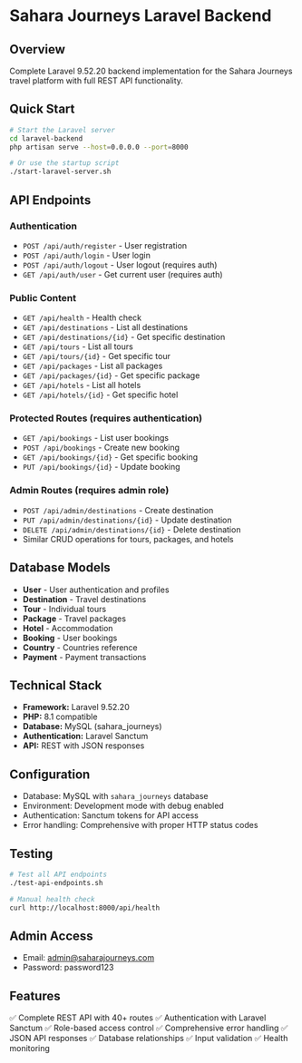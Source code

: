 # Sahara Journeys Laravel Backend

## Overview
Complete Laravel 9.52.20 backend implementation for the Sahara Journeys travel platform with full REST API functionality.

## Quick Start
```bash
# Start the Laravel server
cd laravel-backend
php artisan serve --host=0.0.0.0 --port=8000

# Or use the startup script
./start-laravel-server.sh
```

## API Endpoints

### Authentication
- `POST /api/auth/register` - User registration
- `POST /api/auth/login` - User login
- `POST /api/auth/logout` - User logout (requires auth)
- `GET /api/auth/user` - Get current user (requires auth)

### Public Content
- `GET /api/health` - Health check
- `GET /api/destinations` - List all destinations
- `GET /api/destinations/{id}` - Get specific destination
- `GET /api/tours` - List all tours
- `GET /api/tours/{id}` - Get specific tour
- `GET /api/packages` - List all packages
- `GET /api/packages/{id}` - Get specific package
- `GET /api/hotels` - List all hotels
- `GET /api/hotels/{id}` - Get specific hotel

### Protected Routes (requires authentication)
- `GET /api/bookings` - List user bookings
- `POST /api/bookings` - Create new booking
- `GET /api/bookings/{id}` - Get specific booking
- `PUT /api/bookings/{id}` - Update booking

### Admin Routes (requires admin role)
- `POST /api/admin/destinations` - Create destination
- `PUT /api/admin/destinations/{id}` - Update destination
- `DELETE /api/admin/destinations/{id}` - Delete destination
- Similar CRUD operations for tours, packages, and hotels

## Database Models
- **User** - User authentication and profiles
- **Destination** - Travel destinations
- **Tour** - Individual tours
- **Package** - Travel packages
- **Hotel** - Accommodation
- **Booking** - User bookings
- **Country** - Countries reference
- **Payment** - Payment transactions

## Technical Stack
- **Framework:** Laravel 9.52.20
- **PHP:** 8.1 compatible
- **Database:** MySQL (sahara_journeys)
- **Authentication:** Laravel Sanctum
- **API:** REST with JSON responses

## Configuration
- Database: MySQL with `sahara_journeys` database
- Environment: Development mode with debug enabled
- Authentication: Sanctum tokens for API access
- Error handling: Comprehensive with proper HTTP status codes

## Testing
```bash
# Test all API endpoints
./test-api-endpoints.sh

# Manual health check
curl http://localhost:8000/api/health
```

## Admin Access
- Email: admin@saharajourneys.com
- Password: password123

## Features
✅ Complete REST API with 40+ routes
✅ Authentication with Laravel Sanctum
✅ Role-based access control
✅ Comprehensive error handling
✅ JSON API responses
✅ Database relationships
✅ Input validation
✅ Health monitoring